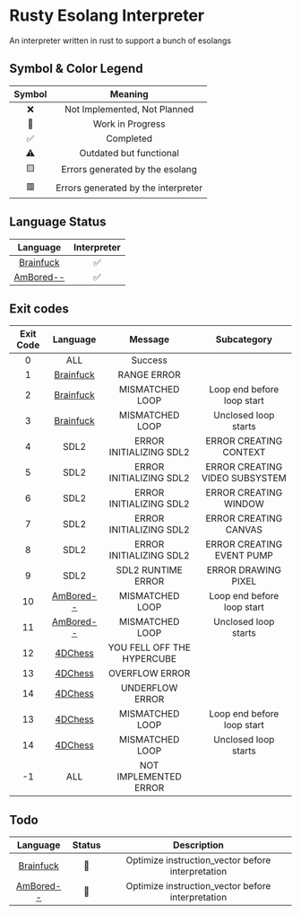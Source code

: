 # Rusty Esolang Interpreter

An interpreter written in rust to support a bunch of esolangs

## Symbol & Color Legend

|Symbol|Meaning|
|:-:|:-:|
|:x:|Not Implemented, Not Planned|
|:construction:|Work in Progress|
|:white_check_mark:|Completed|
|:warning:|Outdated but functional|
|:yellow_square:|Errors generated by the esolang|
|:red_square:|Errors generated by the interpreter|

## Language Status

|Language|Interpreter|
|:-:|:-:|
|[Brainfuck](https://esolangs.org/wiki/Brainfuck)|:white_check_mark:|
|[AmBored--](https://esolangs.org/wiki/AmBored--)|:white_check_mark:|

## Exit codes

|Exit Code|Language|Message|Subcategory|
|:-:|:-:|:-:|:-:|
|0|ALL|Success||
|1|[Brainfuck](https://esolangs.org/wiki/Brainfuck)|RANGE ERROR||
|2|[Brainfuck](https://esolangs.org/wiki/Brainfuck)|MISMATCHED LOOP|Loop end before loop start|
|3|[Brainfuck](https://esolangs.org/wiki/Brainfuck)|MISMATCHED LOOP|Unclosed loop starts|
|4|SDL2|ERROR INITIALIZING SDL2|ERROR CREATING CONTEXT|
|5|SDL2|ERROR INITIALIZING SDL2|ERROR CREATING VIDEO SUBSYSTEM|
|6|SDL2|ERROR INITIALIZING SDL2|ERROR CREATING WINDOW|
|7|SDL2|ERROR INITIALIZING SDL2|ERROR CREATING CANVAS|
|8|SDL2|ERROR INITIALIZING SDL2|ERROR CREATING EVENT PUMP|
|9|SDL2|SDL2 RUNTIME ERROR|ERROR DRAWING PIXEL|
|10|[AmBored--](https://esolangs.org/wiki/AmBored--)|MISMATCHED LOOP|Loop end before loop start|
|11|[AmBored--](https://esolangs.org/wiki/AmBored--)|MISMATCHED LOOP|Unclosed loop starts|
|12|[4DChess](https://esolangs.org/wiki/4DChess)|YOU FELL OFF THE HYPERCUBE||
|13|[4DChess](https://esolangs.org/wiki/4DChess)|OVERFLOW ERROR||
|14|[4DChess](https://esolangs.org/wiki/4DChess)|UNDERFLOW ERROR||
|13|[4DChess](https://esolangs.org/wiki/4DChess)|MISMATCHED LOOP|Loop end before loop start|
|14|[4DChess](https://esolangs.org/wiki/4DChess)|MISMATCHED LOOP|Unclosed loop starts|
|-1|ALL|NOT IMPLEMENTED ERROR|

## Todo

|Language|Status|Description|
|:-:|:-:|:-:|
|[Brainfuck](https://esolangs.org/wiki/Brainfuck)|:construction:|Optimize instruction_vector before interpretation|
|[AmBored--](https://esolangs.org/wiki/AmBored--)|:construction:|Optimize instruction_vector before interpretation|
